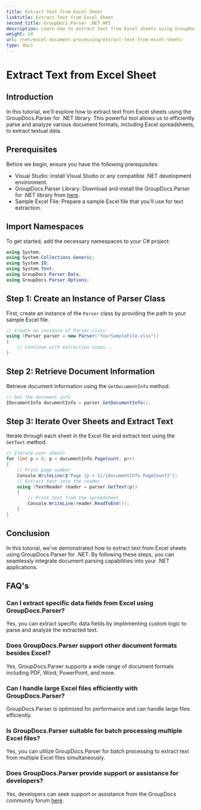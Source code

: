 ```yaml
---
title: Extract Text from Excel Sheet
linktitle: Extract Text from Excel Sheet
second_title: GroupDocs.Parser .NET API
description: Learn how to extract text from Excel sheets using GroupDocs.Parser for .NET. Simple steps for effective text extraction.
weight: 14
url: /net/excel-document-processing/extract-text-from-excel-sheet/
type: docs
---
```

# Extract Text from Excel Sheet

## Introduction
In this tutorial, we'll explore how to extract text from Excel sheets using the GroupDocs.Parser for .NET library. This powerful tool allows us to efficiently parse and analyze various document formats, including Excel spreadsheets, to extract textual data.
## Prerequisites
Before we begin, ensure you have the following prerequisites:
- Visual Studio: Install Visual Studio or any compatible .NET development environment.
- GroupDocs.Parser Library: Download and install the GroupDocs.Parser for .NET library from [here](https://releases.groupdocs.com/parser/net/).
- Sample Excel File: Prepare a sample Excel file that you'll use for text extraction.

## Import Namespaces
To get started, add the necessary namespaces to your C# project:
```csharp
using System;
using System.Collections.Generic;
using System.IO;
using System.Text;
using GroupDocs.Parser.Data;
using GroupDocs.Parser.Options;
```
## Step 1: Create an Instance of Parser Class
First, create an instance of the `Parser` class by providing the path to your sample Excel file.
```csharp
// Create an instance of Parser class
using (Parser parser = new Parser("YourSampleFile.xlsx"))
{
    // Continue with extraction steps...
}
```
## Step 2: Retrieve Document Information
Retrieve document information using the `GetDocumentInfo` method.
```csharp
// Get the document info
IDocumentInfo documentInfo = parser.GetDocumentInfo();
```
## Step 3: Iterate Over Sheets and Extract Text
Iterate through each sheet in the Excel file and extract text using the `GetText` method.
```csharp
// Iterate over sheets
for (int p = 0; p < documentInfo.PageCount; p++)
{
    // Print page number
    Console.WriteLine($"Page {p + 1}/{documentInfo.PageCount}");
    // Extract text into the reader
    using (TextReader reader = parser.GetText(p))
    {
        // Print text from the spreadsheet
        Console.WriteLine(reader.ReadToEnd());
    }
}
```

## Conclusion
In this tutorial, we've demonstrated how to extract text from Excel sheets using GroupDocs.Parser for .NET. By following these steps, you can seamlessly integrate document parsing capabilities into your .NET applications.

## FAQ's
### Can I extract specific data fields from Excel using GroupDocs.Parser?
Yes, you can extract specific data fields by implementing custom logic to parse and analyze the extracted text.
### Does GroupDocs.Parser support other document formats besides Excel?
Yes, GroupDocs.Parser supports a wide range of document formats including PDF, Word, PowerPoint, and more.
### Can I handle large Excel files efficiently with GroupDocs.Parser?
GroupDocs.Parser is optimized for performance and can handle large files efficiently.
### Is GroupDocs.Parser suitable for batch processing multiple Excel files?
Yes, you can utilize GroupDocs.Parser for batch processing to extract text from multiple Excel files simultaneously.
### Does GroupDocs.Parser provide support or assistance for developers?
Yes, developers can seek support or assistance from the GroupDocs community forum [here](https://forum.groupdocs.com/c/parser/17).
